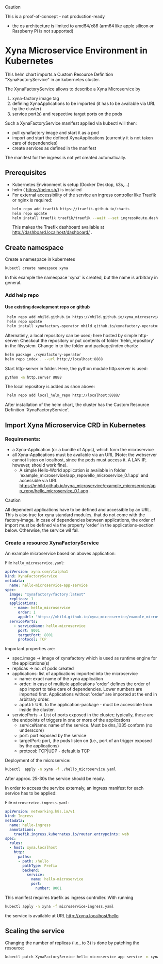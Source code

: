 > [!CAUTION]
> This is a proof-of-concept - not production-ready
> - the os architecture is limited to amd64/x86 (arm64 like apple silicon or Raspberry Pi is not supported)


# Xyna Microservice Environment in Kubernetes
This helm chart imports a Custom Resource Definition "XynaFactoryService" in an kubernetes cluster.

The XynaFactoryService allows to describe a Xyna Microservice by
1. xyna-factory image tag
2. defining XynaApplications to be imported (it has to be available via URL by the cluster)
3. service port(s) and respective target ports on the pods

Such a XynaFactoryService manifest applied via kubectl will then:
-  pull xynafactory image and start it as a pod
-  import and start the defined XynaApplications (currently it is not taken care of dependencies)
-  create services as defined in the manifest 

The manifest for the ingress is not yet created automatically.  

   
## Prerequisites
* Kubernetes Environment is setup (Docker Desktop, k3s,...)
* helm ( https://helm.sh/) is installed
* For external accessibility of the service an ingress controller like Traefik or nginx is required:
    ```bash
    helm repo add traefik https://traefik.github.io/charts
    helm repo update
    helm install traefik traefik/traefik --wait --set ingressRoute.dashboard.enabled=true --set ingressRoute.dashboard.matchRule='Host(`dashboard.localhost`)'  --set ingressRoute.dashboard.entryPoints={web} --set providers.kubernetesGateway.enabled=true --set gateway.listeners.web.namespacePolicy.from=All
    ```
    This makes the Traefik dashboard available at http://dashboard.localhost/dashboard/ .
## Create namespace
Create a namespace in kubernetes
```bash
kubectl create namespace xyna
```
In this example the namespace 'xyna' is created, but the name is arbitrary in general.

### Add help repo
#### Use existing development repo on github
```bash
 helm repo add mhild.github.io https://mhild.github.io/xyna_microservice/helm_repository/
 helm repo update
 helm install xynafactory-operator mhild.github.io/xynafactory-operator --version 0.1.1 -n xyna
```

Alternatiely, a local repository can be used; here hosted by simple http-server:
Checkout the repository or put contents of folder 'helm_repository' in the filsystem.
Change in to the folder and package/index charts:
```bash
helm package ./xynafactory-operator
helm repo index . --url http://localhost:8888
````

Start http-server in folder. Here, the python module http.server is used:
```bash
python -m http.server 8888
````

The local repository is added as shon above:
```bash
 helm repo add local_helm_repo http://localhost:8888/
````

After installation of the helm chart, the cluster has the Custom Resource Definition 'XynaFactoryService'.
## Import Xyna Microservice CRD in Kubernetes

### Requirements:
- a Xyna-Application (or a bundle of Apps), which form the microservice
- all Xyna-Applications must be available via an URL (Note: the webserver cannot listen on localhost, since the pods must access it. A LAN IP, however, should work fine).
  - A simple Hello-World application is available in folder 'example_microservice/app_repo/ello_microservice_0.1.app' and accessible via URL https://mhild.github.io/xyna_microservice/example_microservice/app_repo/hello_microservice_0.1.app .
 
> [!CAUTION]
> All dependent applications have to be defined and accessible by an URL. This is also true for xyna standard modules, that do not come with the factory-image.
> In case of dependencies between applications, the order of import must be defined via the property 'order' in the applications-section below. Otherwise, the service wil fail.

### Create a resource XynaFactoryService

An example microservice based on aboves application:

File ```hello_microservice.yaml```:
```yaml
apiVersion: xyna.com/v1alpha1
kind: XynaFactoryService
metadata:
  name: hello-microservice-app-service
spec:
  image: "xynafactory/factory:latest"
  replicas: 1
  applications:
    - name: hello_microservice
      order: 1
      appUrl: "https://mhild.github.io/xyna_microservice/example_microservice/app_repo/hello_microservice_0.1.app"
  servicePorts:
    - serviceName: hello-microservice
      port: 8001
      targetPort: 8001
      protocol: TCP
```

Important properties are:
 - spec.image -> image of xynafactory which is used as runtime engine for the applications(s)
 - replicas -> no. of pods created
 - applications: list of applications imported into the microservice
   - name: exact name of the xyna application
   - order: in case of multiple applications 'order' defines the order of app import to take care of dependencies. Lower numbers are imported first. Applications without 'order' are imported at the end in arbitrary order.
   - appUrl: URL to the application-package - must be accessible from inside the cluster.
 - servicePorts -> List of ports exposed in the cluster; typically, these are the endpoints of triggers in one or more of the applications
   - serviceName: name of the service. Must be dns_1035 conform (no underscore) 
   - port: port exposed by the service
   - targetPort: port, the pods listen on (i.e., port of an trigger exposed by the applications)
   - protocol: TCP|UDP - default is TCP

Deployment of the microservice:
```bash
kubectl  apply -n xyna -f ./hello_microservice.yaml
```

After approx. 25-30s the service should be ready.

In order to access the service externaly, an ingress manifest for each service has to be applied:

File ```microservice-ingress.yaml```:
```yaml
apiVersion: networking.k8s.io/v1
kind: Ingress
metadata:
  name: hello-ingress
  annotations:
    traefik.ingress.kubernetes.io/router.entrypoints: web
spec:
  rules:
  - host: xyna.localhost
    http:
      paths:
      - path: /hello
        pathType: Prefix
        backend:
          service:
            name: hello-microservice
            port:
              number: 8001
```

This manifest requires traefik as ingress controller. With running
```bash
kubectl apply -n xyna -f microservice-ingress.yaml
```
the service is available at URL http://xyna.localhost/hello

## Scaling the service
Changing the number of replicas (i.e., to 3) is done by patching the resource:

```bash
kubectl patch XynaFactoryService hello-microservice-app-service -n xyna --type merge -p '{\"spec\": {\"replicas\": 3}}'
```
